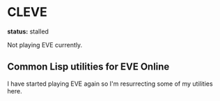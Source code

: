 # CLEVE

**status:** stalled

Not playing EVE currently.

## Common Lisp utilities for EVE Online

I have started playing EVE again so I'm resurrecting some of my
utilities here.
